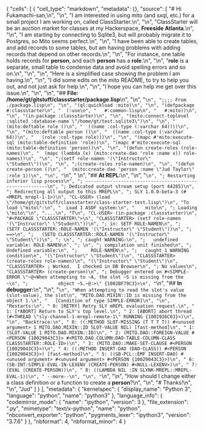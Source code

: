 {
 "cells": [
  {
   "cell_type": "markdown",
   "metadata": {},
   "source": [
    "# Hi Fukamachi-san,\n",
    "\n",
    "I am interested in using mito (and sxql, etc.) for a small project I am working on, called ClassStarter.\n",
    "\n",
    "ClassStarter will be an auction market for classes at my Hackerspace, **Freeside Atlanta**.\n",
    "\n",
    "I am starting by connecting to Sqlite3, but will probably migrate it to Postgres, so Mito seems perfect.\n",
    "\n",
    "I have been able to create tables, and add records to some tables, but am having problems with adding records that depend on other records.\n",
    "\n",
    "For instance, one table holds records for **person**, and each **person** has a **role**.\n",
    "\n",
    "**role** is a separate, small table to condense data and avoid spelling errors and so on.\n",
    "\n",
    "\n",
    "Here is a simplified case showing the problem I am having.\n",
    "\n",
    "I did some edits on the mito README, to try to help you out, and not just ask for help.\n",
    "\n",
    "I hope you can help me get over this issue.\n",
    "\n",
    "\n",
    "## **File: /home/gt/gitstuff/classstarter/package.lisp**\n",
    "\n",
    "```\n",
    ";;;; From ./package.lisp\n",
    "\n",
    "(ql:quickload :mito)\n",
    "\n",
    "(defpackage #:classstarter\n",
    "  (:use\n",
    "   #:common-lisp\n",
    "   #:mito))\n",
    "\n",
    "(in-package :classstarter)\n",
    "\n",
    "(mito:connect-toplevel :sqlite3 :database-name \"/home/gt/test.sqlite3\")\n",
    "\n",
    "(mito:deftable role ()\n",
    "  ((name :col-type (:varchar 64))))\n",
    "\n",
    "(mito:deftable person ()\n",
    "  ((name :col-type (:varchar 64))\n",
    "   (role :col-type role)))\n",
    "\n",
    "(mapc #'mito:execute-sql (mito:table-definition 'role))\n",
    "(mapc #'mito:execute-sql (mito:table-definition 'person))\n",
    "\n",
    "(defun create-roles (role-names)\n",
    "  (mapc (lambda (x) (mito:create-dao 'role :name x)) role-names))\n",
    "\n",
    ";(setf role-namen '(\"Instructor\" \"Student\"))\n",
    "\n",
    ";(create-roles role-namen)\n",
    "\n",
    "(defun create-person ()\n",
    "  (mito:create-dao 'person :name \"Jud Taylor\" :role 1))\n",
    "\n",
    "```\n",
    "  \n",
    "## **At REPL:**\n",
    "\n",
    "```\n",
    "; Restarting inferior lisp process\n",
    "; --------------------------------------------------------\n",
    "; Dedicated output stream setup (port 44285)\n",
    "; Redirecting all output to this MREPL\n",
    "; SLY 1.0.0-beta-3 (#<MREPL mrepl-1-1>)\n",
    "CL-USER> (load \"/home/gt/gitstuff/classstarter/class-starter-test.lisp\")\n",
    "To load \"mito\":\n",
    "  Load 1 ASDF system:\n",
    "    mito\n",
    "; Loading \"mito\"\n",
    "....\n",
    "T\n",
    "CL-USER> (in-package :classstarter)\n",
    "#<PACKAGE \"CLASSSTARTER\">\n",
    "CLASSSTARTER> (setf role-namen '(\"Instructor\" \"Student\"))\n",
    "; in: SETF ROLE-NAMEN\n",
    ";     (SETF CLASSSTARTER::ROLE-NAMEN '(\"Instructor\" \"Student\"))\n",
    "; ==>\n",
    ";   (SETQ CLASSSTARTER::ROLE-NAMEN '(\"Instructor\" \"Student\"))\n",
    "; \n",
    "; caught WARNING:\n",
    ";   undefined variable: ROLE-NAMEN\n",
    "; \n",
    "; compilation unit finished\n",
    ";   Undefined variable:\n",
    ";     ROLE-NAMEN\n",
    ";   caught 1 WARNING condition\n",
    "(\"Instructor\" \"Student\")\n",
    "CLASSSTARTER> (create-roles role-namen)\n",
    "(\"Instructor\" \"Student\")\n",
    "CLASSSTARTER> ; Worked.  I checked in DB Browser\n",
    "; No values\n",
    "CLASSSTARTER> (create-person)\n",
    "; Debugger entered on #<SIMPLE-ERROR \"~@<When attempting to ~A, the slot ~S is missing from the ~\n",
    ";           object ~S.~@:>\" {1002BF79C3}>\n",
    "```\n",
    "## **In debugger:**\n",
    "\n",
    "```\n",
    "When attempting to read the slot's value (slot-value), the slot\n",
    "MITO.DAO.MIXIN::ID is missing from the object 1.\n",
    "   [Condition of type SIMPLE-ERROR]\n",
    "\n",
    "Restarts:\n",
    " 0: [RETRY] Retry SLY mREPL evaluation request.\n",
    " 1: [*ABORT] Return to SLY's top level.\n",
    " 2: [ABORT] abort thread (#<THREAD \"sly-channel-1-mrepl-remote-1\" RUNNING {1002916C03}>)\n",
    "\n",
    "Backtrace:\n",
    " 0: ((:METHOD SLOT-MISSING (T T T T)) #<unused argument> 1 MITO.DAO.MIXIN::ID SLOT-VALUE NIL) [fast-method]\n",
    " 1: (SLOT-VALUE 1 MITO.DAO.MIXIN::ID)\n",
    " 2: (MITO.DAO::FOREIGN-VALUE #<PERSON {10029043C3}> #<MITO.DAO.COLUMN:DAO-TABLE-COLUMN-CLASS CLASSSTARTER::ROLE-ID>)\n",
    " 3: (MITO.DAO::MAKE-SET-CLAUSE #<PERSON {10029043C3}>)\n",
    " 4: ((:METHOD INSERT-DAO (DAO-CLASS)) #<PERSON {10029043C3}>) [fast-method]\n",
    " 5: ((SB-PCL::EMF INSERT-DAO) #<unused argument> #<unused argument> #<PERSON {10029043C3}>)\n",
    " 6: (SB-INT:SIMPLE-EVAL-IN-LEXENV (CREATE-PERSON) #<NULL-LEXENV>)\n",
    " 7: (EVAL (CREATE-PERSON))\n",
    " 8: ((LAMBDA NIL :IN SLYNK-MREPL::MREPL-EVAL-1))\n",
    " --more--\n",
    "\n",
    "```\n",
    "\n",
    "How should I change either a class definition or a function to create a **person**?\n",
    "\n",
    "# Thanks!\n",
    "\n",
    "Jud"
   ]
  }
 ],
 "metadata": {
  "kernelspec": {
   "display_name": "Python 3",
   "language": "python",
   "name": "python3"
  },
  "language_info": {
   "codemirror_mode": {
    "name": "ipython",
    "version": 3
   },
   "file_extension": ".py",
   "mimetype": "text/x-python",
   "name": "python",
   "nbconvert_exporter": "python",
   "pygments_lexer": "ipython3",
   "version": "3.7.6"
  }
 },
 "nbformat": 4,
 "nbformat_minor": 4
}
